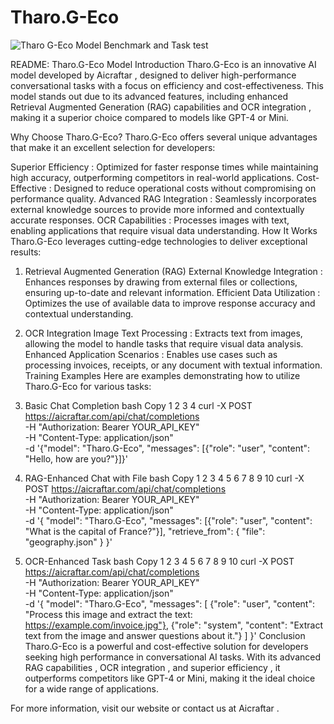 # Tharo.G-Eco
![Tharo G-Eco Model Benchmark and Task test](https://github.com/user-attachments/assets/eb897e0b-035e-464e-b176-d7bcb8a55638)

README: Tharo.G-Eco Model Introduction
Tharo.G-Eco is an innovative AI model developed by Aicraftar , designed to deliver high-performance conversational tasks with a focus on efficiency and cost-effectiveness. This model stands out due to its advanced features, including enhanced Retrieval Augmented Generation (RAG) capabilities and OCR integration , making it a superior choice compared to models like GPT-4 or Mini.



Why Choose Tharo.G-Eco?
Tharo.G-Eco offers several unique advantages that make it an excellent selection for developers:

Superior Efficiency : Optimized for faster response times while maintaining high accuracy, outperforming competitors in real-world applications.
Cost-Effective : Designed to reduce operational costs without compromising on performance quality.
Advanced RAG Integration : Seamlessly incorporates external knowledge sources to provide more informed and contextually accurate responses.
OCR Capabilities : Processes images with text, enabling applications that require visual data understanding.
How It Works
Tharo.G-Eco leverages cutting-edge technologies to deliver exceptional results:

1. Retrieval Augmented Generation (RAG)
External Knowledge Integration : Enhances responses by drawing from external files or collections, ensuring up-to-date and relevant information.
Efficient Data Utilization : Optimizes the use of available data to improve response accuracy and contextual understanding.
2. OCR Integration
Image Text Processing : Extracts text from images, allowing the model to handle tasks that require visual data analysis.
Enhanced Application Scenarios : Enables use cases such as processing invoices, receipts, or any document with textual information.
Training Examples
Here are examples demonstrating how to utilize Tharo.G-Eco for various tasks:

1. Basic Chat Completion
bash
Copy
1
2
3
4
curl -X POST https://aicraftar.com/api/chat/completions \
-H "Authorization: Bearer YOUR_API_KEY" \
-H "Content-Type: application/json" \
-d '{"model": "Tharo.G-Eco", "messages": [{"role": "user", "content": "Hello, how are you?"}]}'
2. RAG-Enhanced Chat with File
bash
Copy
1
2
3
4
5
6
7
8
9
10
curl -X POST https://aicraftar.com/api/chat/completions \
-H "Authorization: Bearer YOUR_API_KEY" \
-H "Content-Type: application/json" \
-d '{ 
  "model": "Tharo.G-Eco", 
  "messages": [{"role": "user", "content": "What is the capital of France?"}], 
  "retrieve_from": { 
    "file": "geography.json" 
  } 
}'
3. OCR-Enhanced Task
bash
Copy
1
2
3
4
5
6
7
8
9
10
curl -X POST https://aicraftar.com/api/chat/completions \
-H "Authorization: Bearer YOUR_API_KEY" \
-H "Content-Type: application/json" \
-d '{ 
  "model": "Tharo.G-Eco", 
  "messages": [ 
    {"role": "user", "content": "Process this image and extract the text: https://example.com/invoice.jpg"}, 
    {"role": "system", "content": "Extract text from the image and answer questions about it."} 
  ] 
}'
Conclusion
Tharo.G-Eco is a powerful and cost-effective solution for developers seeking high performance in conversational AI tasks. With its advanced RAG capabilities , OCR integration , and superior efficiency , it outperforms competitors like GPT-4 or Mini, making it the ideal choice for a wide range of applications.

For more information, visit our website or contact us at Aicraftar .
